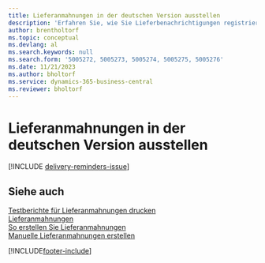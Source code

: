 ```yaml
---
title: Lieferanmahnungen in der deutschen Version ausstellen
description: 'Erfahren Sie, wie Sie Lieferbenachrichtigungen registrieren und ausdrucken, sodass Sie Mahnungen an Kreditoren in der deutschen Version von Business Central verschicken können.'
author: brentholtorf
ms.topic: conceptual
ms.devlang: al
ms.search.keywords: null
ms.search.form: '5005272, 5005273, 5005274, 5005275, 5005276'
ms.date: 11/21/2023
ms.author: bholtorf
ms.service: dynamics-365-business-central
ms.reviewer: bholtorf
---
```

# Lieferanmahnungen in der deutschen Version ausstellen

[!INCLUDE [delivery-reminders-issue](../includes/ATCHDE/delivery-reminders-issue.md)] 

## Siehe auch

[Testberichte für Lieferanmahnungen drucken](how-to-print-test-reports-for-delivery-reminders.md)  
[Lieferanmahnungen](delivery-reminders.md)  
[So erstellen Sie Lieferanmahnungen](how-to-generate-delivery-reminders.md)  
[Manuelle Lieferanmahnungen erstellen](how-to-create-delivery-reminders-manually.md)  


[!INCLUDE[footer-include](../../includes/footer-banner.md)]